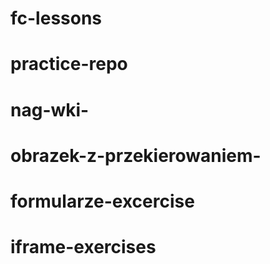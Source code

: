 # fc-lessons
# practice-repo
# nag-wki-
# obrazek-z-przekierowaniem-
# formularze-excercise
# iframe-exercises
